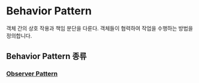 # Behavior Pattern
객체 간의 상호 작용과 책임 분단을 다룬다. 객체들이 협력하여 작업을 수행하는 방법을 정의합니다.

## Behavior Pattern 종류

### [Observer Pattern](observer/README.md)
